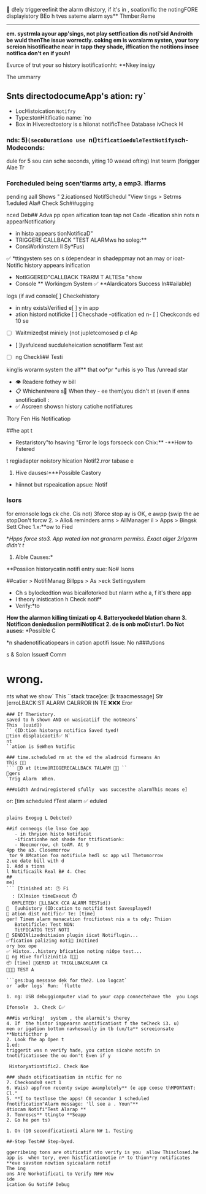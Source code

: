  🎉
d!ely triggereefinit the alarm dhistory, if it's in , soationific the notingFORE displayistory BEo h tves sateme alarm sys** Thmber:Reme

---

**em. systrmla ayour app'sings, not play settfication dis noti'sid Androith be wuld thenThe issue worrectly. coking em is woralarm systen, your tory screion hisotificathe near in tapp they  shade, iffication the notitions insee notifica don't en if youh!**

Evurce of trut your so history isotificationht: **Nkey insigy

The ummarry

## Snts directodocumeApp's ation: ry`
- LocHistoication `Notifry`
- Type:stonHitificatio name: `no
- Box in Hive:redtostory is s hiionat notificThee Database
ivCheck H

### nds: 5)`(secoDurationo use `n()` tificatioeduleTestNotify `sch- Modeconds:
dule for 5 sou can sche seconds, yiting 10 waead ofting)
Inst tesrm (forigger Alae Tr

### Forcheduled being scen'tlarms arty, a emp3. Iflarms
 pending aall Shows "
2.icationsed NotifSchedul "View tings > Setrms
1.eduled Ala# Check Sch##ugging

nced Deb## Adva
pp
 open aification toan tap not Cade
-ification shin nots n appearNotificatiory
- in histo appears tionNotificaD"
- TRIGGERE CALLBACK "TEST ALARMws ho soleg:**
- ConsWorkinstem ll Sy*Fus)

✅ *ttingystem ses on s (dependear in shadeppmay not an may or ioat- Notific history
appears inification 
- NotIGGERED"CALLBACK TRARM T ALTESs "show
- Console ** Working:m System
✅ **Alardicators
 Success In##ailable)

 logs (if avd console[ ] Checkehistory
-  in ntry existsVerified e[ ] y in app
- ation histord notificke [ ] Checshade
-otification ed n- [ ] Checkconds
ed 10 se
- [ ] Waitmized)st miniely (not jupletcomosed p cl Ap
- [ ]lysfulcesd sucduleheication scnotiflarm Test ast

- [ ] ng Checkli## Testi

king!is worarm system the alf** that oo*pr *urhis is yo
Ttus
/unread star
- 👁️ Readere fothey w bill 
- 📋 Whichentwere s📅 When they - 
ee them)you didn't st (even if enns snotificatioll :
- ✅ Ascreen showsn history catiohe notifiatures

Ttory Fen His Notificatiop

##he apt t
- Restaristory"to hsaving  "Error le logs forsoeck con Chix:**
-**How to Fstered

t regiadapter noistory  hication Notif2.rror
tabase e
1. Hive dauses:***Possible Castory

* hiinnot  but rspeaication apsue: Notif
### Isors
for erronsole logs ck che. Cis not)
3force stop ay is OK, e awpp (swip the ae stopDon't forcw
2. > Allo& reminders arms > AllManager il > Apps > Bingsk Sett Chec
1.x:**ow to Fied

**Hpps force sto3. App wated
ion not granarm permiss. Exact alger
2rigarm didn't t*
1. Alble Causes:*

**Possiion historycatin notifi entry sue: No# Isons

##catier > NotifiManag Billpps > As >eck Settingystem
- Ch s bylockedtion was bicaifotorked but nlarm wthe a, f it's there app
- I theory inistication h Check notif*
- Verify:*to

**How the alarmon killing timizati op
4. Batteryockedel blation chann
3. Notificon deniedssiion permiNotificat
2. de is onb moDistur1. Do Not auses:**
*Possible C

*n shadenotificatiopears in cation apotifi Issue: No n###utions

s & Solon Issue# Comm
# wrong.
nts what we show`
This
``stack trace]ce: [k traacmessage]
Str  [erroLBACK:ST ALARM CALRROR IN TE
❌❌❌ Eror
```e's an Er
### If Theristory.
saved to h shown AND on wasicatiif the notmeans`
This  [uuid])
`` (ID:tion historyo notifica Saved tyed!
💾tion displaicaotif✅ N`
nt
``ation is SeWhen Notific

### time.scheduled rm at the ed the aladroid firmeans An
This 🔔🔔
``` 🔔D at [time]RIGGERECALLBACK TALARM 🔔🔔 ``
🔔gers
`Trig Alarm  When.

###oidth Andrwiregistered sfully  was succesthe alarmThis means e]
```
or: [tim scheduled fTest alarm
✅ eduled
```Alarm is Schhen ### Wed

plains Exogug L Debcted)

##if conneogs (le lnso Coe app
   - in thryion histo Notificat
   -ificationhe not shade for ttificationk:
   - Noecmorrow, ch toAM. At 9 
4pp the a3. Closemorrow
 tor 9 AMcation foa notifiule hedl sc app wil Thetomorrow
2.ue date bill with d
1. Add a tions
l Notificailk Real B# 4. Chec
##
me]
``` [tinished at: 🕐 Fi
  : [X]msion timeExecut ⏱️ 
  OMPLETED! 🎉LLBACK CCA ALARM TESTid])
🎉  [uuhistory (ID:cation to notifid test Savesplayed!
💾 ation dist notific✅ Te: [time]
ger! Timem alarm manacation froifiotest nis a ts ody: Thiion
   Batotificle: Test NON:
   TitFICATIG TEST NOTI
🔔 SENDINlizednitiaion plugin iicat Notiflugin...
✅fication palizing noti🔔 Initined
ory box ope
✅ Histox...history bfication noting niOpe test...
📂 ng Hive forlizinitia I🧪🧪
📦 [time] 🧪GERED at TRIGLLBACKLARM CA
🧪🧪🧪 TEST A

```ges:bug messase dek for the2. Loo logcat`
or `adbr logs` Run: `flutte

1. ng: USB debuggiomputer viad to your capp connectehave the  you Logs

Ifonsole  3. Check C✅

###is working!  system , the alarmit's therey
4. If  the histor inppearsn anotificatiost f the teCheck i3. u)
men or igation bottom navhesually in tb (un/ta** screeionsate **Notificthor p
2. Look fhe ap Open t
1.ed:
triggerit was n verify hade, you cation sicahe notifn in tnotificatiosee the ou don't Even if y

 Historyationtific2. Check Noe

### shadn otificatioation in ntific for no
7. Checkonds0 sect 1
6. Wais) appfrom recenty swipe awampletely** (e app coose thMPORTANT: Cl."
5. **I to testlose the apps! C0 secondor 1 scheduled fnotification"Alarm message: 'll see a . Youn"**
4tiocam Notifi"Test Alarap **
3. Tenrescs** ttingto **Seapp
2. Go he pen ts)

1. On (10 secondficatiooti Alarm N# 1. Testing

##-Step Test## Step-byed.

ggerribeing tons are otificatif nto verify is you  allow Thisclosed.he app is  when tory, even histficationotie n* to thion*ry notificates **eve savstem nowtion syicaalarm notif
The ing
ons Are Workotificati to Verify N## How
ide
ication Gu Notif# Debug